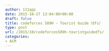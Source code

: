 ```yaml
---
author: 111qqz
date: 2015-10-27 13:04:00+00:00
draft: false
title: codeforces 589H - Tourist Guide（dfs）
type: post
url: /2015/10/codeforces589h-touristguidedfs/
categories:
- ACM
---
```


